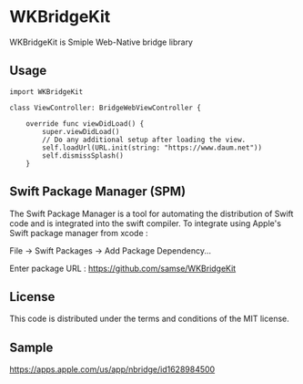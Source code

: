 # WKBridgeKit

WKBridgeKit is Smiple Web-Native bridge library

Usage
------
```
import WKBridgeKit

class ViewController: BridgeWebViewController {

    override func viewDidLoad() {
        super.viewDidLoad()
        // Do any additional setup after loading the view.
        self.loadUrl(URL.init(string: "https://www.daum.net"))
        self.dismissSplash()
    }
```

Swift Package Manager (SPM)
---------------------------
The Swift Package Manager is a tool for automating the distribution of Swift code and is integrated into the swift compiler. To integrate using Apple's Swift package manager from xcode :

File -> Swift Packages -> Add Package Dependency...

Enter package URL : https://github.com/samse/WKBridgeKit


License
--------
This code is distributed under the terms and conditions of the MIT license.

Sample
--------
https://apps.apple.com/us/app/nbridge/id1628984500
